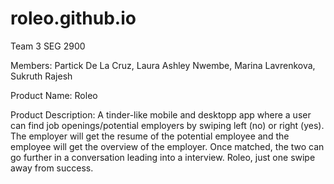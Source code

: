 # roleo.github.io

Team 3 SEG 2900

Members: Partick De La Cruz, Laura Ashley Nwembe, Marina Lavrenkova, Sukruth Rajesh

Product Name: Roleo

Product Description: A tinder-like mobile and desktopp app where a user can find job openings/potential employers by swiping left (no) or right (yes). The employer will get the resume of the potential employee and the employee will get the overview of the employer. Once matched, the two can go further in a conversation leading into a interview. Roleo, just one swipe away from success.
